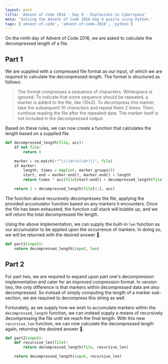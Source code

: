 ```yaml
---
layout: post
title: 'Advent of Code 2016 - Day 9 - Explosives in Cyberspace'
meta: 'Solving the Advent of Code 2016 Day 9 puzzle using Python.'
tags: ['advent-of-code', 'advent-of-code-2016', 'python']
---
```


On the ninth day of Advent of Code 2016, we are asked to calculate the decompressed length of a file.

<!--more-->

## Part 1

We are supplied with a compressed file format as our input, of which we are required to calculate the decompressed length.
The format is structured as follows:

> The format compresses a sequence of characters.
> Whitespace is ignored.
> To indicate that some sequence should be repeated, a marker is added to the file, like (10x2).
> To decompress this marker, take the subsequent 10 characters and repeat them 2 times.
> Then, continue reading the file after the repeated data.
> The marker itself is not included in the decompressed output.

Based on these rules, we can now create a function that calculates the length based on a supplied file.

```python
def decompressed_length(file, acc):
    if not file:
        return 0

    marker = re.match(r"^\((\d+)x(\d+)\)", file)
    if marker:
        length, times = map(int, marker.groups())
        start, end = marker.end(), marker.end() + length
        return times * acc(file[start:end]) + decompressed_length(file[end:], acc)

    return 1 + decompressed_length(file[1:], acc)
```

The function above recursively decompresses the file, applying the provided accumulator function based on any markers it encounters.
Once the file has been exhausted, the function call stack will bubble up, and we will return the total decompressed file length.

Using the above implementation, we can supply the built-in `len` function as our accumulator to be applied upon the occurrence of markers.
In doing so, we will be returned with the desired answer 🌟.

```python
def part1(input):
    return decompressed_length(input, len)
```

## Part 2

For part two, we are required to expand upon part one's decompression implementation and cater for an _improved_ compression format.
In version two, the only difference is that markers within decompressed data are also decompressed.
So instead of simply computing the length of a marker sub-section, we are required to decompress this string as well.

Fortunately, as we supply how we wish to accumulate markers within the `decompressed_length` function, we can instead supply a means of recursively decompressing the file until we reach the final length.
With this new `recursive_len` function, we can now calculate the decompressed length again, returning the desired answer 🌟.

```python
def part2(input):
    def recursive_len(file):
        return decompressed_length(file, recursive_len)

    return decompressed_length(input, recursive_len)
```
